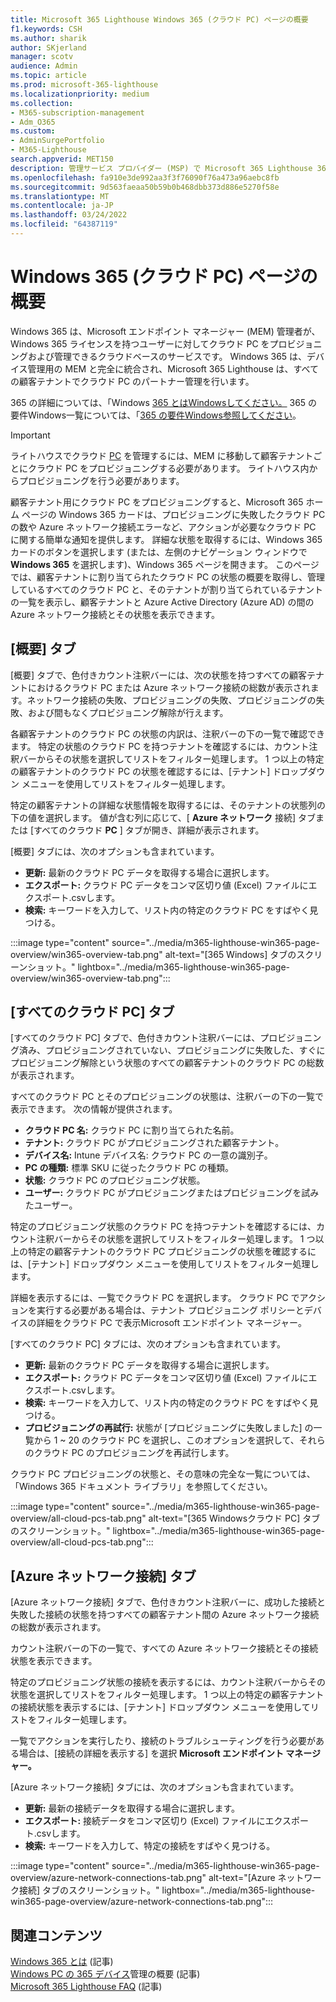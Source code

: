```yaml
---
title: Microsoft 365 Lighthouse Windows 365 (クラウド PC) ページの概要
f1.keywords: CSH
ms.author: sharik
author: SKjerland
manager: scotv
audience: Admin
ms.topic: article
ms.prod: microsoft-365-lighthouse
ms.localizationpriority: medium
ms.collection:
- M365-subscription-management
- Adm_O365
ms.custom:
- AdminSurgePortfolio
- M365-Lighthouse
search.appverid: MET150
description: 管理サービス プロバイダー (MSP) で Microsoft 365 Lighthouse 365 (クラウド PC) ページWindowsを参照してください。
ms.openlocfilehash: fa910e3de992aa3f3f76090f76a473a96aebc8fb
ms.sourcegitcommit: 9d563faeaa50b59b0b468dbb373d886e5270f58e
ms.translationtype: MT
ms.contentlocale: ja-JP
ms.lasthandoff: 03/24/2022
ms.locfileid: "64387119"
---
```

# <a name="windows-365-cloud-pcs-page-overview"></a>Windows 365 (クラウド PC) ページの概要  
  
Windows 365 は、Microsoft エンドポイント マネージャー (MEM) 管理者が、Windows 365 ライセンスを持つユーザーに対してクラウド PC をプロビジョニングおよび管理できるクラウドベースのサービスです。 Windows 365 は、デバイス管理用の MEM と完全に統合され、Microsoft 365 Lighthouse は、すべての顧客テナントでクラウド PC のパートナー管理を行います。

365 の詳細については、「Windows [365 とはWindowsしてください。](/windows-365/overview) 365 の要件Windows一覧については、「[365 の要件Windows参照してください](/windows-365/enterprise/requirements)。

> [!IMPORTANT]
> ライトハウスでクラウド [PC](https://go.microsoft.com/fwlink/p/?linkid=2150463) を管理するには、MEM に移動して顧客テナントごとにクラウド PC をプロビジョニングする必要があります。 ライトハウス内からプロビジョニングを行う必要があります。

顧客テナント用にクラウド PC をプロビジョニングすると、Microsoft 365 ホーム ページの Windows 365 カードは、プロビジョニングに失敗したクラウド PC の数や Azure ネットワーク接続エラーなど、アクションが必要なクラウド PC に関する簡単な通知を提供します。 詳細な状態を取得するには、Windows 365 カードのボタンを選択します (または、左側のナビゲーション ウィンドウで **Windows 365** を選択します)、Windows 365 ページを開きます。 このページでは、顧客テナントに割り当てられたクラウド PC の状態の概要を取得し、管理しているすべてのクラウド PC と、そのテナントが割り当てられているテナントの一覧を表示し、顧客テナントと Azure Active Directory (Azure AD) の間の Azure ネットワーク接続とその状態を表示できます。

## <a name="overview-tab"></a>[概要] タブ

[概要] タブで、色付きカウント注釈バーには、次の状態を持つすべての顧客テナントにおけるクラウド PC または Azure ネットワーク接続の総数が表示されます。ネットワーク接続の失敗、プロビジョニングの失敗、プロビジョニングの失敗、および間もなくプロビジョニング解除が行えます。

各顧客テナントのクラウド PC の状態の内訳は、注釈バーの下の一覧で確認できます。 特定の状態のクラウド PC を持つテナントを確認するには、カウント注釈バーからその状態を選択してリストをフィルター処理します。 1 つ以上の特定の顧客テナントのクラウド PC の状態を確認するには、[テナント] ドロップダウン メニューを使用してリストをフィルター処理します。

特定の顧客テナントの詳細な状態情報を取得するには、そのテナントの状態列の下の値を選択します。 値が含む列に応じて、[ **Azure ネットワーク** 接続] タブまたは [すべてのクラウド **PC** ] タブが開き、詳細が表示されます。

[概要] タブには、次のオプションも含まれています。

- **更新:** 最新のクラウド PC データを取得する場合に選択します。
- **エクスポート:** クラウド PC データをコンマ区切り値 (Excel) ファイルにエクスポート.csvします。
- **検索:** キーワードを入力して、リスト内の特定のクラウド PC をすばやく見つける。

:::image type="content" source="../media/m365-lighthouse-win365-page-overview/win365-overview-tab.png" alt-text="[365 Windows] タブのスクリーンショット。" lightbox="../media/m365-lighthouse-win365-page-overview/win365-overview-tab.png":::

## <a name="all-cloud-pcs-tab"></a>[すべてのクラウド PC] タブ

[すべてのクラウド PC] タブで、色付きカウント注釈バーには、プロビジョニング済み、プロビジョニングされていない、プロビジョニングに失敗した、すぐにプロビジョニング解除という状態のすべての顧客テナントのクラウド PC の総数が表示されます。

すべてのクラウド PC とそのプロビジョニングの状態は、注釈バーの下の一覧で表示できます。 次の情報が提供されます。

- **クラウド PC 名:** クラウド PC に割り当てられた名前。
- **テナント:** クラウド PC がプロビジョニングされた顧客テナント。
- **デバイス名:** Intune デバイス名: クラウド PC の一意の識別子。
- **PC の種類:** 標準 SKU に従ったクラウド PC の種類。
- **状態:** クラウド PC のプロビジョニング状態。
- **ユーザー:** クラウド PC がプロビジョニングまたはプロビジョニングを試みたユーザー。

特定のプロビジョニング状態のクラウド PC を持つテナントを確認するには、カウント注釈バーからその状態を選択してリストをフィルター処理します。 1 つ以上の特定の顧客テナントのクラウド PC プロビジョニングの状態を確認するには、[テナント] ドロップダウン メニューを使用してリストをフィルター処理します。

詳細を表示するには、一覧でクラウド PC を選択します。 クラウド PC でアクションを実行する必要がある場合は、テナント プロビジョニング ポリシーとデバイスの詳細をクラウド PC で表示Microsoft エンドポイント マネージャー。

[すべてのクラウド PC] タブには、次のオプションも含まれています。

- **更新:** 最新のクラウド PC データを取得する場合に選択します。
- **エクスポート:** クラウド PC データをコンマ区切り値 (Excel) ファイルにエクスポート.csvします。
- **検索:** キーワードを入力して、リスト内の特定のクラウド PC をすばやく見つける。
- **プロビジョニングの再試行:** 状態が [プロビジョニングに失敗しました] の一覧から 1 ~ 20 のクラウド PC を選択し、このオプションを選択して、それらのクラウド PC のプロビジョニングを再試行します。

クラウド PC プロビジョニングの状態と、その意味の完全な一覧については、「Windows 365 ドキュメント ライブラリ」を参照してください。[](/windows-365/enterprise/device-management-overview#column-details)

:::image type="content" source="../media/m365-lighthouse-win365-page-overview/all-cloud-pcs-tab.png" alt-text="[365 Windowsクラウド PC] タブのスクリーンショット。" lightbox="../media/m365-lighthouse-win365-page-overview/all-cloud-pcs-tab.png":::

## <a name="azure-network-connections-tab"></a>[Azure ネットワーク接続] タブ

[Azure ネットワーク接続] タブで、色付きカウント注釈バーに、成功した接続と失敗した接続の状態を持つすべての顧客テナント間の Azure ネットワーク接続の総数が表示されます。

カウント注釈バーの下の一覧で、すべての Azure ネットワーク接続とその接続状態を表示できます。

特定のプロビジョニング状態の接続を表示するには、カウント注釈バーからその状態を選択してリストをフィルター処理します。 1 つ以上の特定の顧客テナントの接続状態を表示するには、[テナント] ドロップダウン メニューを使用してリストをフィルター処理します。

一覧でアクションを実行したり、接続のトラブルシューティングを行う必要がある場合は、[接続の詳細を表示する] を選択 **Microsoft エンドポイント マネージャー。**

[Azure ネットワーク接続] タブには、次のオプションも含まれています。

- **更新:** 最新の接続データを取得する場合に選択します。
- **エクスポート:** 接続データをコンマ区切り (Excel) ファイルにエクスポート.csvします。
- **検索:** キーワードを入力して、特定の接続をすばやく見つける。

:::image type="content" source="../media/m365-lighthouse-win365-page-overview/azure-network-connections-tab.png" alt-text="[Azure ネットワーク接続] タブのスクリーンショット。" lightbox="../media/m365-lighthouse-win365-page-overview/azure-network-connections-tab.png":::

## <a name="related-content"></a>関連コンテンツ

[Windows 365 とは](/windows-365/overview) (記事)\
[Windows PC の 365 デバイス](/windows-365/enterprise/device-management-overview)管理の概要 (記事)\
[Microsoft 365 Lighthouse FAQ](m365-lighthouse-faq.yml) (記事)